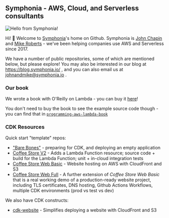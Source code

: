 ## Symphonia - AWS, Cloud, and Serverless consultants

![Hello from Symphonia!](https://blog.symphonia.io/images/logo-text-horizontal-white-on-blue-500.png)

Hi! 👋 Welcome to [Symphonia](https://symphonia.io/)'s home on Github. Symphonia is [John Chapin](https://github.com/johnchapin) 
and [Mike Roberts](https://github.com/mikebroberts) - we've been helping companies use AWS and Serverless since 2017.

We have a number of public repositories, some of which are mentioned below, but please explore! You may also be interested in our
blog at https://blog.symphonia.io/ , and you can also email us at [johnandmike@symphonia.io](mailto:johnandmike@symphonia.io) .

### Our book

We wrote a book with O'Reilly on Lambda - you can buy it [here](https://learning.oreilly.com/library/view/programming-aws-lambda/9781492041047/)!

You don't need to buy the book to see the example source code though - you can find that in [`programming-aws-lambda-book`](https://github.com/symphoniacloud/programming-aws-lambda-book)

### CDK Resources

Quick start "template" repos:

* ["Bare Bones"](https://github.com/symphoniacloud/cdk-bare-bones) - preparing for CDK, and deploying an empty application
* [Coffee Store V2](https://github.com/symphoniacloud/coffee-store-v2) - Adds a Lambda Function resource; source code + build for the Lambda Function; unit + in-cloud integration tests
* [Coffee Store Web Basic](https://github.com/symphoniacloud/coffee-store-web-basic) - Website hosting on AWS with CloudFront and S3
* [Coffee Store Web Full](https://github.com/symphoniacloud/coffee-store-web-full) - A further extension of _Coffee Store Web Basic_ that is a real working demo of a production-ready website project, including TLS certificates, DNS hosting, Github Actions Workflows, multiple CDK environments (prod vs test vs dev)

We also have CDK constructs:

* [cdk-website](https://github.com/symphoniacloud/cdk-website) - Simplifies deploying a website with CloudFront and S3
